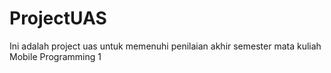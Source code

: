 # ProjectUAS
Ini adalah project uas untuk memenuhi penilaian akhir semester mata kuliah Mobile Programming 1
